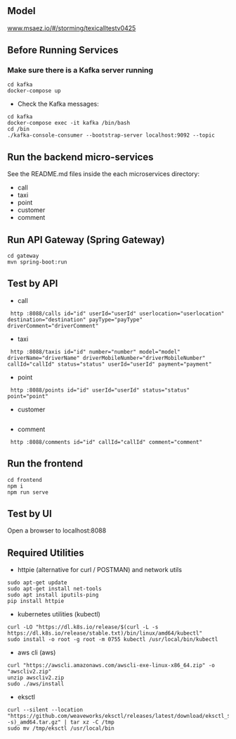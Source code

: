 # 

## Model
www.msaez.io/#/storming/texicalltestv0425

## Before Running Services
### Make sure there is a Kafka server running
```
cd kafka
docker-compose up
```
- Check the Kafka messages:
```
cd kafka
docker-compose exec -it kafka /bin/bash
cd /bin
./kafka-console-consumer --bootstrap-server localhost:9092 --topic
```

## Run the backend micro-services
See the README.md files inside the each microservices directory:

- call
- taxi 
- point 
- customer 
- comment


## Run API Gateway (Spring Gateway)
```
cd gateway
mvn spring-boot:run
```

## Test by API
- call
```
 http :8088/calls id="id" userId="userId" userlocation="userlocation" destination="destination" payType="payType" driverComment="driverComment" 
```
- taxi 
```
 http :8088/taxis id="id" number="number" model="model" driverName="driverName" driverMobileNumber="driverMobileNumber" callId="callId" status="status" userId="userId" payment="payment" 
```
- point 
```
 http :8088/points id="id" userId="userId" status="status" point="point" 
```
- customer 
```
```
- comment
```
 http :8088/comments id="id" callId="callId" comment="comment" 
```


## Run the frontend
```
cd frontend
npm i
npm run serve
```

## Test by UI
Open a browser to localhost:8088

## Required Utilities

- httpie (alternative for curl / POSTMAN) and network utils
```
sudo apt-get update
sudo apt-get install net-tools
sudo apt install iputils-ping
pip install httpie
```

- kubernetes utilities (kubectl)
```
curl -LO "https://dl.k8s.io/release/$(curl -L -s https://dl.k8s.io/release/stable.txt)/bin/linux/amd64/kubectl"
sudo install -o root -g root -m 0755 kubectl /usr/local/bin/kubectl
```

- aws cli (aws)
```
curl "https://awscli.amazonaws.com/awscli-exe-linux-x86_64.zip" -o "awscliv2.zip"
unzip awscliv2.zip
sudo ./aws/install
```

- eksctl 
```
curl --silent --location "https://github.com/weaveworks/eksctl/releases/latest/download/eksctl_$(uname -s)_amd64.tar.gz" | tar xz -C /tmp
sudo mv /tmp/eksctl /usr/local/bin
```

